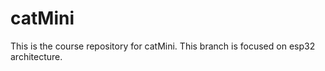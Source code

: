 # catMini
This is the course repository for catMini. This branch is focused on esp32 architecture.

